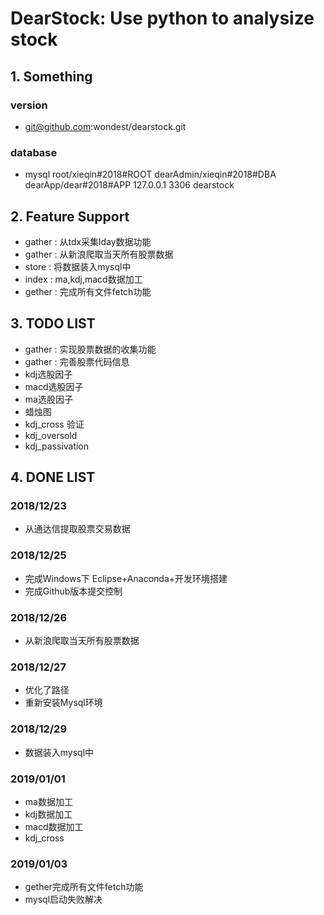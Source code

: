 # DearStock: Use python to analysize stock

## 1. Something
### version
* git@github.com:wondest/dearstock.git
### database
* mysql
    root/xieqin#2018#ROOT
    dearAdmin/xieqin#2018#DBA
    dearApp/dear#2018#APP
    127.0.0.1 3306 dearstock
  
## 2. Feature Support
* gather : 从tdx采集lday数据功能
* gather : 从新浪爬取当天所有股票数据 
* store  : 将数据装入mysql中
* index : ma,kdj,macd数据加工
* gether : 完成所有文件fetch功能

## 3. TODO LIST
* gather : 实现股票数据的收集功能
* gather : 完善股票代码信息
* kdj选股因子
* macd选股因子
* ma选股因子
* 蜡烛图
* kdj_cross 验证
* kdj_oversold
* kdj_passivation

## 4. DONE LIST
### 2018/12/23
* 从通达信提取股票交易数据 

### 2018/12/25
* 完成Windows下 Eclipse+Anaconda+开发环境搭建
* 完成Github版本提交控制

### 2018/12/26
* 从新浪爬取当天所有股票数据

### 2018/12/27
* 优化了路径
* 重新安装Mysql环境

### 2018/12/29
* 数据装入mysql中

### 2019/01/01
* ma数据加工
* kdj数据加工
* macd数据加工
* kdj_cross

### 2019/01/03
* gether完成所有文件fetch功能
* mysql启动失败解决
